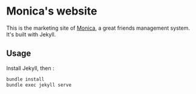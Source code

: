 Monica's website
==================

This is the marketing site of [Monica](https://monicahq.com), a great friends
management system. It's built with Jekyll.


Usage
-----

Install Jekyll, then :

```bash
bundle install
bundle exec jekyll serve
```
